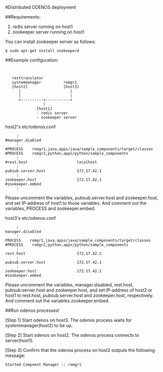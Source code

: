 #Distributed ODENOS deployment

##Requirements:
1. redis server running on host1
2. zookeeper server running on host1

You can install zookeeper server as follows:
```
$ sudo apt-get install zookeeperd
```

##Example configuration:
```


   resttranslator
   systemmanager          romgr1
   [host2]                [host3]
      |                      |
      |                      |
      +----------+-----------+
                 |
              [host1] 
              - redis server
              - zookeeper server
```

host2's etc/odenos.conf
```
     :
#manager.diabled
     :
#PROCESS    romgr1,java,apps/java/sample_components/target/classes
#PROCESS    romgr2,python,apps/python/sample_components
     :
#rest.host                      localhost
     :
pubsub.server.host              172.17.42.1
     :
zookeeper.host                  172.17.42.1
#zookeeper.embed
     :
```

Please uncomment the variables, pubsub.server.host and zookeeper.host,
and set IP-address of host1 to those variables.
And comment out the variables, PROCESS and zookeeper.embed.

host3's etc/odenos.conf
```
     :
manager.disabled
     :
PROCESS    romgr1,java,apps/java/sample_components/target/classes
#PROCESS    romgr2,python,apps/python/sample_components
     :
rest.host                       172.17.42.2
     :
pubsub.server.host              172.17.42.1
     :
zookeeper.host                  172.17.42.1
#zookeeper.embed
```

Please uncomment the variables, manager.disabled, rest.host,
pubsub.server.host and zookeeper.host, and set IP-address of
host2 or host1 to rest.host, pubsub.server.host and zookeeper.host,
respectively. And comment out the variables zookeeper.embed.

##Run odenos processes!

[Step 1] Start odenos on host3. The odenos process waits for systemmanager(host2) to be up.

[Step 2] Start odenos on host2. The odenos process connects to server(host1). 

[Step 3] Confirm that the odenos process on host2 outputs the following message:
```
Started Compnent Manager :: romgr1
```
